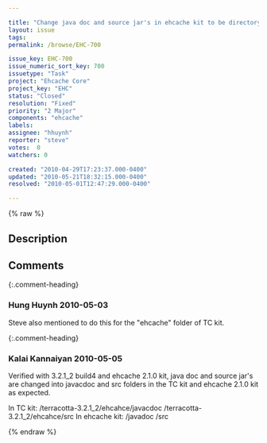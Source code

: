 ```yaml
---

title: "Change java doc and source jar's in ehcache kit to be directorys"
layout: issue
tags: 
permalink: /browse/EHC-700

issue_key: EHC-700
issue_numeric_sort_key: 700
issuetype: "Task"
project: "Ehcache Core"
project_key: "EHC"
status: "Closed"
resolution: "Fixed"
priority: "2 Major"
components: "ehcache"
labels: 
assignee: "hhuynh"
reporter: "steve"
votes:  0
watchers: 0

created: "2010-04-29T17:23:37.000-0400"
updated: "2010-05-21T18:32:15.000-0400"
resolved: "2010-05-01T12:47:29.000-0400"

---
```




{% raw %}



## Description

<div markdown="1" class="description">



</div>

## Comments


{:.comment-heading}
### **Hung Huynh** <span class="date">2010-05-03</span>

<div markdown="1" class="comment">

Steve also mentioned to do this for the "ehcache" folder of TC kit. 

</div>


{:.comment-heading}
### **Kalai Kannaiyan** <span class="date">2010-05-05</span>

<div markdown="1" class="comment">

Verified with 3.2.1\_2 build4 and ehcache 2.1.0 kit, java doc and source jar's are changed into javacdoc and src folders in the TC kit and ehcache 2.1.0 kit as expected.

In TC kit:
/terracotta-3.2.1\_2/ehcahce/javacdoc
/terracotta-3.2.1\_2/ehcahce/src
In ehcache kit:
/javadoc
/src



</div>



{% endraw %}
